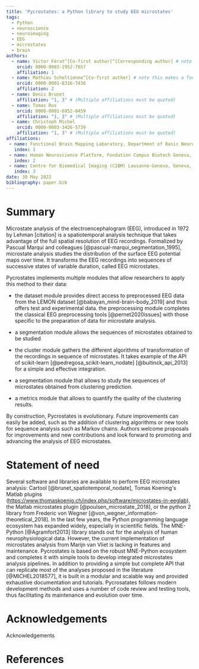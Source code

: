 ```yaml
---
title: 'Pycrostates: a Python library to study EEG microstates'
tags:
  - Python
  - neuroscience
  - neuroimaging
  - EEG
  - microstates
  - brain
authors:
  - name: Victor Férat^[Co-first author]^[Corresponding author] # note this makes a footnote saying 'Co-first author'
    orcid: 0000-0003-1952-7657
    affiliation: 1
  - name: Mathieu Scheltienne^[Co-first author] # note this makes a footnote saying 'Co-first author'
    orcid: 0000-0001-8316-7436
    affiliation: 2
  - name: Denis Brunet
    affiliation: "1, 3" # (Multiple affiliations must be quoted)
  - name: Tomas Ros
    orcid: 0000-0001-6952-0459
    affiliation: "1, 3" # (Multiple affiliations must be quoted)
  - name: Christoph Michel
    orcid: 0000-0003-3426-5739
    affiliation: "1, 3" # (Multiple affiliations must be quoted)
affiliations:
 - name: Functional Brain Mapping Laboratory, Department of Basic Neurosciences, Campus Biotech, University of Geneva, Geneva, Switzerland
   index: 1
 - name: Human Neuroscience Platform, Fondation Campus Biotech Geneva, Geneva, Switzerland
   index: 2
 - name: Centre for Biomedical Imaging (CIBM) Lausanne-Geneva, Geneva, Switzerland
   index: 3
date: 30 May 2022
bibliography: paper.bib
---
```


# Summary
Microstate analysis of the electroencephalogram (EEG), introduced in 1972 by Lehman [citation] is a spatiotemporal analysis technique that takes advantage of the full spatial resolution of EEG recordings. Formalized by Pascual Marqui and colleagues [@pascual-marqui_segmentation_1995], microstate analysis studies the distribution of the surface EEG potential maps over time. It transforms the EEG recordings into sequences of successive states of variable duration, called EEG microstates.


Pycrostates implements multiple modules that allow researchers to apply this method to their data:

- the dataset module provides direct access to preprocessed EEG data from the LEMON dataset [@babayan_mind-brain-body_2019] and thus offers test and experimental data.
the preprocessing module completes the classical EEG preprocessing tools [@pernet2020issues] with those specific to the preparation of data for microstate analysis.

- a segmentation module allows the sequences of microstates obtained to be studied

- the cluster module gathers the different algorithms of transformation of the recordings in sequence of microstates. It takes example of the API of scikit-learn [@pedregosa_scikit-learn_nodate] [@buitinck_api_2013] for a simple and effective integration.

- a segmentation module that allows to study the sequences of microstates obtained from clustering prediction.

- a metrics module that allows to quantify the quality of the clustering results.

By construction, Pycrostates is evolutionary. Future improvements can easily be added, such as the addition of clustering algorithms or new tools for sequence analysis such as Markov chains. Authors welcome proposals for improvements and new contributions and look forward to promoting and advancing the analysis of EEG microstates.

# Statement of need

Several software and libraries are available to perform EEG microstates analysis: Cartool [@brunet_spatiotemporal_nodate], Tomas Koening's Matlab plugins (https://www.thomaskoenig.ch/index.php/software/microstates-in-eeglab), the Matlab microstates plugin [@poulsen_microstate_2018], or the python 2 library from Frederic von Wegner [@von_wegner_information-theoretical_2018]. In the last few years, the Python programming language ecosystem has expanded widely, especially in scientific fields. The MNE-Python [@Agramfort2013] library stands out for the analysis of human neurophysiological data. However, the current implementation of microstates analysis from Marijn van Vliet is lacking in features and maintenance. Pycrostates is based on the robust MNE-Python ecosystem and completes it with simple tools to develop integrated microstates analysis pipelines. 
In addition to providing a simple but complete API that can replicate most of the analyses proposed in the literature [@MICHEL2018577], it is built in a modular and scalable way and provided exhaustive documentation and tutorials. Pycrosatates follows modern development methods and uses a number of code review and testing tools, thus facilitating its maintenance and evolution over time.

# Acknowledgements

Acknowledgements

# References